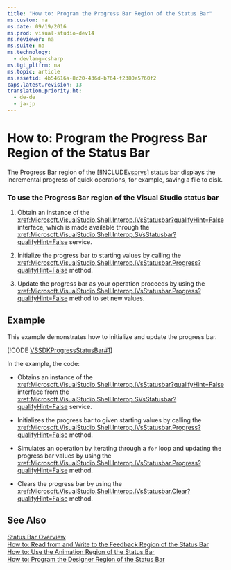 ```yaml
---
title: "How to: Program the Progress Bar Region of the Status Bar"
ms.custom: na
ms.date: 09/19/2016
ms.prod: visual-studio-dev14
ms.reviewer: na
ms.suite: na
ms.technology: 
  - devlang-csharp
ms.tgt_pltfrm: na
ms.topic: article
ms.assetid: 4b54616a-8c20-436d-b764-f2380e5760f2
caps.latest.revision: 13
translation.priority.ht: 
  - de-de
  - ja-jp
---
```

# How to: Program the Progress Bar Region of the Status Bar
The Progress Bar region of the [!INCLUDE[vsprvs](../vs140/includes/vsprvs_md.md)] status bar displays the incremental progress of quick operations, for example, saving a file to disk.  
  
### To use the Progress Bar region of the Visual Studio status bar  
  
1.  Obtain an instance of the <xref:Microsoft.VisualStudio.Shell.Interop.IVsStatusbar?qualifyHint=False> interface, which is made available through the <xref:Microsoft.VisualStudio.Shell.Interop.SVsStatusbar?qualifyHint=False> service.  
  
2.  Initialize the progress bar to starting values by calling the <xref:Microsoft.VisualStudio.Shell.Interop.IVsStatusbar.Progress?qualifyHint=False> method.  
  
3.  Update the progress bar as your operation proceeds by using the <xref:Microsoft.VisualStudio.Shell.Interop.IVsStatusbar.Progress?qualifyHint=False> method to set new values.  
  
## Example  
 This example demonstrates how to initialize and update the progress bar.  
  
 [!CODE [VSSDKProgressStatusBar#1](../CodeSnippet/VS_Snippets_VSSDK/vssdkprogressstatusbar#1)]  
  
 In the example, the code:  
  
-   Obtains an instance of the <xref:Microsoft.VisualStudio.Shell.Interop.IVsStatusbar?qualifyHint=False> interface from the <xref:Microsoft.VisualStudio.Shell.Interop.SVsStatusbar?qualifyHint=False> service.  
  
-   Initializes the progress bar to given starting values by calling the <xref:Microsoft.VisualStudio.Shell.Interop.IVsStatusbar.Progress?qualifyHint=False> method.  
  
-   Simulates an operation by iterating through a `for` loop and updating the progress bar values by using the <xref:Microsoft.VisualStudio.Shell.Interop.IVsStatusbar.Progress?qualifyHint=False> method.  
  
-   Clears the progress bar by using the <xref:Microsoft.VisualStudio.Shell.Interop.IVsStatusbar.Clear?qualifyHint=False> method.  
  
## See Also  
 [Status Bar Overview](../vs140/Extending-the-Status-Bar.md)   
 [How to: Read from and Write to the Feedback Region of the Status Bar](../vs140/How-to--Read-from-and-Write-to-the-Feedback-Region-of-the-Status-Bar.md)   
 [How to: Use the Animation Region of the Status Bar](../Topic/How%20to:%20Use%20the%20Animation%20Region%20of%20the%20Status%20Bar.md)   
 [How to: Program the Designer Region of the Status Bar](../vs140/How-to--Program-the-Designer-Region-of-the-Status-Bar.md)